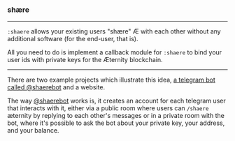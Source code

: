 ### shære

---

`:shaere` allows your existing users "shære" Æ with each other without any additional software (for the end-user, that is).

All you need to do is implement a callback module for `:shaere` to bind your user ids with private keys for the Æternity blockchain.

---

There are two example projects which illustrate this idea, [a telegram bot called @shaerebot](https://t.me/shaerebot) and a website.

The way [@shaerebot](https://t.me/shaerebot) works is, it creates an account for each telegram user that interacts with it, either via a public room where users can `/shaere` æternity by replying to each other's messages or in a private room with the bot, where it's possible to ask the bot about your private key, your address, and your balance.
